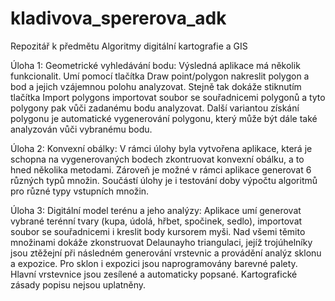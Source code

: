 # kladivova_spererova_adk
Repozitář k předmětu Algoritmy digitální kartografie a GIS

Úloha 1: Geometrické vyhledávání bodu:
Výsledná aplikace má několik funkcionalit. 
Umí pomocí tlačítka Draw point/polygon nakreslit polygon a bod a jejich vzájemnou polohu analyzovat. 
Stejně tak dokáže stiknutím tlačítka Import polygons importovat soubor se souřadnicemi polygonů a 
tyto polygony pak vůči zadanému bodu analyzovat. Další variantou získání polygonu je automatické vygenerování polygonu, 
který může být dále také analyzován vůči vybranému bodu. 

Úloha 2: Konvexní obálky:
V rámci úlohy byla vytvořena aplikace, která je schopna na vygenerovaných bodech zkontruovat konvexní obálku, a to hned několika metodami. Zároveň je možné v rámci aplikace generovat 6 různých typů množin. Součástí úlohy je i testování doby výpočtu algoritmů pro různé typy vstupních množin. 

Úloha 3: Digitální model terénu a jeho analýzy:
Aplikace umí generovat vybrané terénní tvary (kupa, údolá, hřbet, spočinek, sedlo), importovat soubor se souřadnicemi i kreslit body kursorem myši. Nad všemi těmito množinami dokáže zkonstruovat Delaunayho triangulaci, jejíž trojúhelníky jsou ztěžejní při následném generování vrstevnic a provádění analýz sklonu a expozice. Pro sklon i expozici jsou naprogramovány barevné palety. Hlavní vrstevnice jsou zesílené a automaticky popsané. Kartografické zásady popisu nejsou uplatněny.

